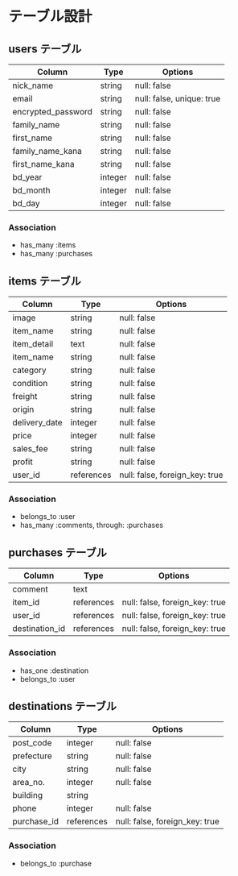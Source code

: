 # テーブル設計

## users テーブル

| Column             | Type   | Options     |
| ------------------ | ------ | ----------- |
| nick_name          | string | null: false |
| email              | string | null: false, unique: true |
| encrypted_password | string | null: false |
| family_name        | string | null: false |   
| first_name         | string | null: false | 
| family_name_kana   | string | null: false | 
| first_name_kana    | string | null: false | 
| bd_year            | integer| null: false |
| bd_month           | integer| null: false |
| bd_day             | integer| null: false |

### Association

- has_many :items
- has_many :purchases

## items テーブル

| Column     | Type       | Options                        |
| ---------- | ---------- | ------------------------------ |
| image      | string     | null: false                                  |
| item_name  | string     | null: false                    |
| item_detail| text       | null: false                    |
| item_name  | string     | null: false                    |
| category   | string     | null: false                    |
| condition  | string     | null: false                    |
| freight    | string     | null: false                    |
| origin     | string     | null: false                    |
| delivery_date  | integer     | null: false                    |
| price      | integer    | null: false                    |
| sales_fee  | string     | null: false                    |
| profit     | string     | null: false                    |
| user_id    | references | null: false, foreign_key: true |

### Association

- belongs_to :user
- has_many :comments, through: :purchases


## purchases テーブル

| Column    | Type       | Options                        |
| --------- | ---------- | ------------------------------ |
| comment   | text       |                                |
| item_id   | references | null: false, foreign_key: true |
| user_id   | references | null: false, foreign_key: true |
| destination_id   | references | null: false, foreign_key: true |


### Association

- has_one :destination
- belongs_to :user



## destinations テーブル

| Column    | Type       | Options                        |
| --------- | ---------- | ------------------------------ |
| post_code | integer    | null: false                                  |
| prefecture| string     | null: false                    |
| city      | string     | null: false                    |
| area_no.  | integer    | null: false                    |
| building  | string     |                                |
| phone     | integer    | null: false                    |
| purchase_id | references | null: false, foreign_key: true |


### Association

- belongs_to :purchase

